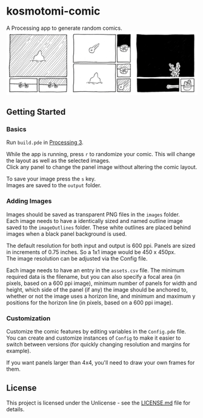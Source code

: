 # kosmotomi-comic
A Processing app to generate random comics.
![Comic](sampleComics.gif)

## Getting Started

### Basics
Run `build.pde` in [Processing 3](https://processing.org/download/).

While the app is running, press `r` to randomize your comic. This will change the layout as well as the selected images.  
Click any panel to change the panel image without altering the comic layout.

To save your image press the `s` key.  
Images are saved to the `output` folder.

### Adding Images
Images should be saved as transparent PNG files in the `images` folder.  
Each image needs to have a identically sized and named outline image saved to the `imageOutlines` folder. These white outlines are placed behind images when a black panel background is used.

The default resolution for both input and output is 600 ppi. Panels are sized in increments of 0.75 inches. So a 1x1 image would be 450 x 450px.  
The image resolution can be adjusted via the Config file.

Each image needs to have an entry in the `assets.csv` file. The minimum required data is the filename, but you can also specify a focal area (in pixels, based on a 600 ppi image), minimum number of panels for width and height, which side of the panel (if any) the image should be anchored to, whether or not the image uses a horizon line, and minimum and maximum y positions for the horizon line (in pixels, based on a 600 ppi image).

### Customization
Customize the comic features by editing variables in the `Config.pde` file.  
You can create and customize instances of `Config` to make it easier to switch between versions (for quickly changing resolution and margins for example).

If you want panels larger than 4x4, you'll need to draw your own frames for them.

## License

This project is licensed under the Unlicense - see the [LICENSE.md](LICENSE.md) file for details.
